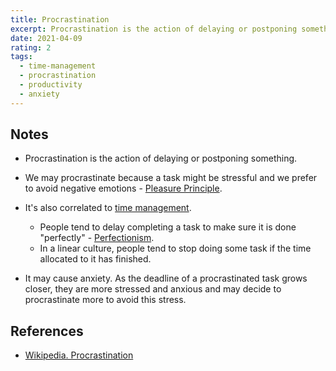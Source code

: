 ```yaml
---
title: Procrastination
excerpt: Procrastination is the action of delaying or postponing something.
date: 2021-04-09
rating: 2
tags:
  - time-management
  - procrastination
  - productivity
  - anxiety
---
```


## Notes

- Procrastination is the action of delaying or postponing something.

- We may procrastinate because a task might be stressful and we prefer to avoid negative emotions - [Pleasure Principle](/zettelkasten/pleasure-principle-psychology).

- It's also correlated to [time management](/tags/time-management).

  - People tend to delay completing a task to make sure it is done "perfectly" - [Perfectionism](/zettelkasten/perfectionism-psychology.md).
  - In a linear culture, people tend to stop doing some task if the time allocated to it has finished.

- It may cause anxiety. As the deadline of a procrastinated task grows closer, they are more stressed and anxious and may decide to procrastinate more to avoid this stress.

## References

- [Wikipedia. Procrastination](https://en.wikipedia.org/wiki/Procrastination)
